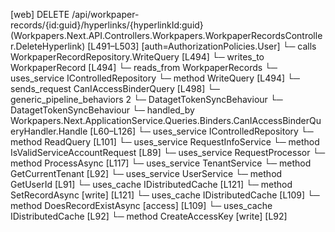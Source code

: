 [web] DELETE /api/workpaper-records/{id:guid}/hyperlinks/{hyperlinkId:guid}  (Workpapers.Next.API.Controllers.Workpapers.WorkpaperRecordsController.DeleteHyperlink)  [L491–L503] [auth=AuthorizationPolicies.User]
  └─ calls WorkpaperRecordRepository.WriteQuery [L494]
  └─ writes_to WorkpaperRecord [L494]
    └─ reads_from WorkpaperRecords
  └─ uses_service IControlledRepository<WorkpaperRecord>
    └─ method WriteQuery [L494]
  └─ sends_request CanIAccessBinderQuery [L498]
    └─ generic_pipeline_behaviors 2
      └─ DatagetTokenSyncBehaviour
      └─ DatagetTokenSyncBehaviour
    └─ handled_by Workpapers.Next.ApplicationService.Queries.Binders.CanIAccessBinderQueryHandler.Handle [L60–L126]
      └─ uses_service IControlledRepository<Binder>
        └─ method ReadQuery [L101]
      └─ uses_service RequestInfoService
        └─ method IsValidServiceAccountRequest [L89]
      └─ uses_service RequestProcessor
        └─ method ProcessAsync [L117]
      └─ uses_service TenantService
        └─ method GetCurrentTenant [L92]
      └─ uses_service UserService
        └─ method GetUserId [L91]
      └─ uses_cache IDistributedCache [L121]
        └─ method SetRecordAsync [write] [L121]
      └─ uses_cache IDistributedCache [L109]
        └─ method DoesRecordExistAsync [access] [L109]
      └─ uses_cache IDistributedCache [L92]
        └─ method CreateAccessKey [write] [L92]

